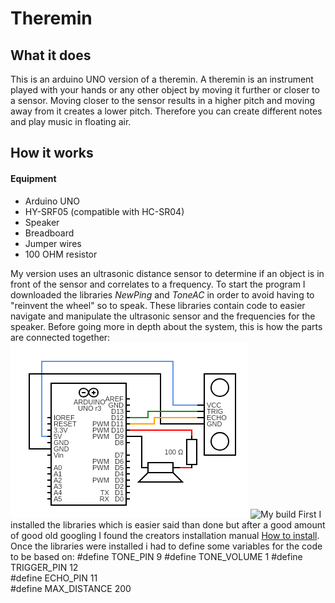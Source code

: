 # Theremin

## What it does
This is an arduino UNO version of a theremin.
A theremin is an instrument played with your hands or any other object by moving it further or closer to a sensor.
Moving closer to the sensor results in a higher pitch and moving away from it creates a lower pitch.
Therefore you can create different notes and play music in floating air.

## How it works
#### Equipment
* Arduino UNO
* HY-SRF05 (compatible with HC-SR04)
* Speaker
* Breadboard
* Jumper wires
* 100 OHM resistor

My version uses an ultrasonic distance sensor to determine if an object is in front of the sensor and correlates to a frequency. To start the program I downloaded the libraries *NewPing* and *ToneAC* in order to avoid having to "reinvent the wheel" so to speak. These libraries contain code to easier navigate and manipulate the ultrasonic sensor and the frequencies for the speaker. Before going more in depth about the system, this is how the parts are connected together:
![Circuit diagram](circuit.png)
![My build](20210120_224131.png)
First I installed the libraries which is easier said than done but after a good amount of good old googling I found the creators installation manual [How to install](https://platformio.org/lib/search?query=owner:teckel12). Once the libraries were installed i had to define some variables for the code to be based on:
    #define TONE_PIN      9
    #define TONE_VOLUME   1
    #define TRIGGER_PIN   12   
    #define ECHO_PIN      11   
    #define MAX_DISTANCE  200  